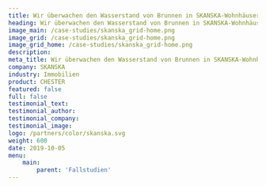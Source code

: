 ```yaml
---
title: Wir überwachen den Wasserstand von Brunnen in SKANSKA-Wohnhäusern 
heading: Wir überwachen den Wasserstand von Brunnen in SKANSKA-Wohnhäusern 
image_main: /case-studies/skanska_grid-home.png 
image_grid: /case-studies/skanska_grid-home.png 
image_grid_home: /case-studies/skanska_grid-home.png 
description: 
meta_title: Wir überwachen den Wasserstand von Brunnen in SKANSKA-Wohnhäusern | HARDWARIO Fallstudie 
company: SKANSKA 
industry: Immobilien 
product: CHESTER 
featured: false 
full: false 
testimonial_text: 
testimonial_author: 
testimonial_company: 
testimonial_image: 
logo: /partners/color/skanska.svg 
weight: 600 
date: 2019-10-05 
menu:
    main: 
        parent: 'Fallstudien'
---
```

